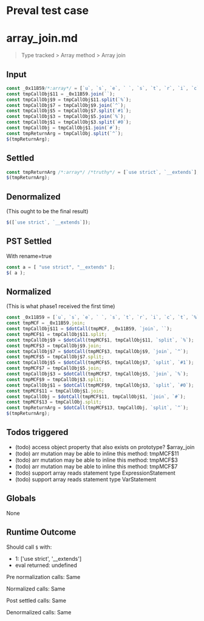 # Preval test case

# array_join.md

> Type tracked > Array method > Array join
>
>

## Input

`````js filename=intro
const _0x11B59/*:array*/ = [`u`, `s`, `e`, ` `, `s`, `t`, `r`, `i`, `c`, `t`, `%`, `_`, `_`, `e`, `x`, `t`, `e`, `n`, `d`, `s`];
const tmpCallObj$11 = _0x11B59.join(``);
const tmpCallObj$9 = tmpCallObj$11.split(`%`);
const tmpCallObj$7 = tmpCallObj$9.join(`^`);
const tmpCallObj$5 = tmpCallObj$7.split(`#1`);
const tmpCallObj$3 = tmpCallObj$5.join(`%`);
const tmpCallObj$1 = tmpCallObj$3.split(`#0`);
const tmpCallObj = tmpCallObj$1.join(`#`);
const tmpReturnArg = tmpCallObj.split(`^`);
$(tmpReturnArg);
`````


## Settled


`````js filename=intro
const tmpReturnArg /*:array*/ /*truthy*/ = [`use strict`, `__extends`];
$(tmpReturnArg);
`````


## Denormalized
(This ought to be the final result)

`````js filename=intro
$([`use strict`, `__extends`]);
`````


## PST Settled
With rename=true

`````js filename=intro
const a = [ "use strict", "__extends" ];
$( a );
`````


## Normalized
(This is what phase1 received the first time)

`````js filename=intro
const _0x11B59 = [`u`, `s`, `e`, ` `, `s`, `t`, `r`, `i`, `c`, `t`, `%`, `_`, `_`, `e`, `x`, `t`, `e`, `n`, `d`, `s`];
const tmpMCF = _0x11B59.join;
const tmpCallObj$11 = $dotCall(tmpMCF, _0x11B59, `join`, ``);
const tmpMCF$1 = tmpCallObj$11.split;
const tmpCallObj$9 = $dotCall(tmpMCF$1, tmpCallObj$11, `split`, `%`);
const tmpMCF$3 = tmpCallObj$9.join;
const tmpCallObj$7 = $dotCall(tmpMCF$3, tmpCallObj$9, `join`, `^`);
const tmpMCF$5 = tmpCallObj$7.split;
const tmpCallObj$5 = $dotCall(tmpMCF$5, tmpCallObj$7, `split`, `#1`);
const tmpMCF$7 = tmpCallObj$5.join;
const tmpCallObj$3 = $dotCall(tmpMCF$7, tmpCallObj$5, `join`, `%`);
const tmpMCF$9 = tmpCallObj$3.split;
const tmpCallObj$1 = $dotCall(tmpMCF$9, tmpCallObj$3, `split`, `#0`);
const tmpMCF$11 = tmpCallObj$1.join;
const tmpCallObj = $dotCall(tmpMCF$11, tmpCallObj$1, `join`, `#`);
const tmpMCF$13 = tmpCallObj.split;
const tmpReturnArg = $dotCall(tmpMCF$13, tmpCallObj, `split`, `^`);
$(tmpReturnArg);
`````


## Todos triggered


- (todo) access object property that also exists on prototype? $array_join
- (todo) arr mutation may be able to inline this method: tmpMCF$11
- (todo) arr mutation may be able to inline this method: tmpMCF$3
- (todo) arr mutation may be able to inline this method: tmpMCF$7
- (todo) support array reads statement type ExpressionStatement
- (todo) support array reads statement type VarStatement


## Globals


None


## Runtime Outcome


Should call `$` with:
 - 1: ['use strict', '__extends']
 - eval returned: undefined

Pre normalization calls: Same

Normalized calls: Same

Post settled calls: Same

Denormalized calls: Same
